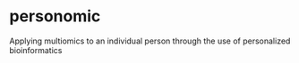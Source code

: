 # personomic
Applying multiomics to an individual person through the use of personalized bioinformatics
